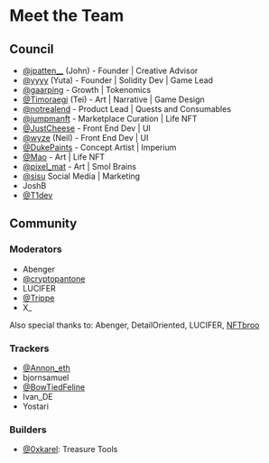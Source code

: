 # Meet the Team

## Council

* [@jpatten\_\_](https://twitter.com/jpatten\_\_) (John) - Founder | Creative Advisor
* [@yyyy](ttps://twitter.com/0xyyyy) (Yuta) - Founder | Solidity Dev | Game Lead
* [@gaarping](https://twitter.com/\_gaarping) - Growth | Tokenomics
* [@Timoraegi](https://twitter.com/Timoraegi) (Tei) - Art | Narrative | Game Design
* [@notrealend](https://twitter.com/notrealend) - Product Lead | Quests and Consumables
* [@jumpmanft](https://twitter.com/jumpmanft) - Marketplace Curation | Life NFT
* [@JustCheese](https://twitter.com/jc\_1917) - Front End Dev | UI
* [@wyze](https://twitter.com/wyze) (Neil) - Front End Dev | UI
* [@DukePaints](https://twitter.com/DukePaints) - Concept Artist | Imperium&#x20;
* [@Mao](https://twitter.com/Mezereth) - Art | Life NFT
* [@pixel\_mat](https://twitter.com/pixel\_mat) - Art | Smol Brains
* [@sisu](https://twitter.com/sisukasgod) Social Media | Marketing&#x20;
* JoshB
* [@T1dev](https://twitter.com/pr0zy)

## Community

### Moderators

* Abenger
* [@cryptopantone](https://twitter.com/cryptopantone)
* LUCIFER
* [@Trippe](https://twitter.com/TrippyCoin)
* X\_

Also special thanks to: Abenger, DetailOriented, LUCIFER, [NFTbroo](https://twitter.com/cryptonftbroo)

### Trackers

* [@Annon\_eth](https://twitter.com/Anonn\_eth)
* bjornsamuel
* [@BowTiedFeline](https://twitter.com/BowTiedFeline)
* Ivan\_DE
* Yostari

### Builders

* [@0xkarel](https://twitter.com/0xkarel): Treasure Tools
